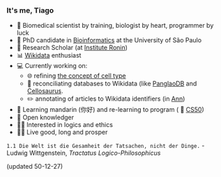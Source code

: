 ### It's me, Tiago

- :mushroom: Biomedical scientist by training, biologist by heart, programmer by luck
- :book: PhD candidate in [Bioinformatics](https://www.ime.usp.br/en/graduate/bioinformatics/) at the University of São Paulo
- :japanese_castle: Research Scholar (at [Institute Ronin](http://ronininstitute.org/))
- :bar_chart: [Wikidata](https://www.wikidata.org/wiki/Wikidata:Main_Page) enthusiast
- :computer: Currently working on:
  - :globe_with_meridians: refining [the concept of cell type](https://github.com/lubianat/technotype)
  - :gem: reconciliating databases to Wikidata (like [PanglaoDB](https://github.com/jvfe/wikidata_panglaodb) and [Cellosaurus](https://github.com/lubianat/cellosaurus-wikidata-bot).
  - :pencil2: annotating of articles to Wikidata identifiers (in [Ann](https://github.com/lubianat/ann/issues/36)) 
- 🌱 Learning mandarin (你好) and re-learning to program ( :purple_heart: [CS50](https://cs50.harvard.edu/x/2020/))
- :key: Open knowledger
- :man_student: Interested in logics and ethics
- :lotus_position_man: Live good, long and prosper 

`1.1 Die Welt ist die Gesamheit der Tatsachen, nicht der Dinge.` - Ludwig Wittgenstein, _Tractatus Logico-Philosophicus_

(updated 50-12-27)
